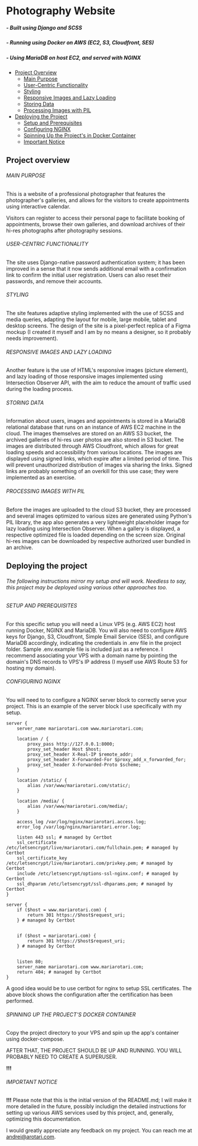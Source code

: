 # Photography Website 
##### - Built using Django and SCSS
##### - Running using Docker on AWS (EC2, S3, Cloudfront, SES)
##### - Using MariaDB on host EC2, and served with NGINX



- [Project Overview](#project-overview)
    - [Main Purpose](#main-purpose)
    - [User-Centric Functionality](#user-centric-functionality)
    - [Styling](#styling)
    - [Responsive Images and Lazy Loading](#responsive-images-and-lazy-loading)
    - [Storing Data](#storing-data)
    - [Processing Images with PIL](#processing-images-with-pil)
 - [Deploying the Project](#deploying-the-project)
    - [Setup and Prerequisites](#setup-and-prerequisites)
    - [Configuring NGINX](#configuring-nginx)
    - [Spinning Up the Project's in Docker Container](#spinning-up-the-projects-docker-container)
    - [Important Notice](#important-notice)


## Project overview

###### MAIN PURPOSE
This is a website of a professional photographer that features the photographer's galleries, and allows for the visitors to create appointments using interactive calendar. 

Visitors can register to access their personal page to facilitate booking of appointments, browse their own galleries, and download archives of their hi-res photographs after photography sessions.

###### USER-CENTRIC FUNCTIONALITY
The site uses Django-native password authentication system; it has been improved in a sense that it now sends additional email with a confirmation link to confirm the initial user registration. Users can also reset their passwords, and remove their accounts.

###### STYLING
The site features adaptive styling implemented with the use of SCSS and media queries, adapting the layout for mobile, large mobile, tablet and desktop screens. The design of the site is a pixel-perfect replica of a Figma mockup (I created it myself and I am by no means a designer, so it probably needs improvement).

###### RESPONSIVE IMAGES AND LAZY LOADING
Another feature is the use of HTML's responsive images (picture element), and lazy loading of those responsive images implemented using Intersection Observer API, with the aim to reduce the amount of traffic used during the loading process.

###### STORING DATA
Information about users, images and appointments is stored in a MariaDB relational database that runs on an instance of AWS EC2 machine in the cloud. The images themselves are stored on an AWS S3 bucket, the archived galleries of hi-res user photos are also stored in S3 bucket. The images are distributed through AWS Cloudfront, which allows for great loading speeds and accessibility from various locations. The images are displayed using signed links, which expire after a limited period of time. This will prevent unauthorized distribution of images via sharing the links. Signed links are probably something of an overkill for this use case; they were implemented as an exercise.

###### PROCESSING IMAGES WITH PIL
Before the images are uploaded to the cloud S3 bucket, they are processed and several images optimized to various sizes are generated using Python's PIL library, the app also generates a very lightweight placeholder image for lazy loading using Intersection Observer. When a gallery is displayed, a respective optimized file is loaded depending on the screen size. Original hi-res images can be downloaded by respective authorized user bundled in an archive.


## Deploying the project
###### The following instructions mirror my setup and will work. Needless to say, this project may be deployed using various other approaches too.


###### SETUP AND PREREQUISITES
For this specific setup you will need a Linux VPS (e.g. AWS EC2) host running Docker, NGINX and MariaDB. You will also need to configure AWS keys for Django, S3, Cloudfront, Simple Email Service (SES), and configure MariaDB accordingly, indicating the credentials in .env file in the project folder. Sample .env.example file is included just as a reference. I recommend associating your VPS with a domain name by pointing the domain's DNS records to VPS's IP address (I myself use AWS Route 53 for hosting my domain).

###### CONFIGURING NGINX
You will need to to configure a NGINX server block to correctly serve your project.  This is an example of the server block I use specifically with my setup.

```nginx
server {
    server_name mariarotari.com www.mariarotari.com;

    location / {
        proxy_pass http://127.0.0.1:8000;
        proxy_set_header Host $host;
        proxy_set_header X-Real-IP $remote_addr;
        proxy_set_header X-Forwarded-For $proxy_add_x_forwarded_for;
        proxy_set_header X-Forwarded-Proto $scheme;
    }

    location /static/ {
        alias /var/www/mariarotari.com/static/;
    }

    location /media/ {
        alias /var/www/mariarotari.com/media/;
    }

    access_log /var/log/nginx/mariarotari.access.log;
    error_log /var/log/nginx/mariarotari.error.log;

    listen 443 ssl; # managed by Certbot
    ssl_certificate /etc/letsencrypt/live/mariarotari.com/fullchain.pem; # managed by Certbot
    ssl_certificate_key /etc/letsencrypt/live/mariarotari.com/privkey.pem; # managed by Certbot
    include /etc/letsencrypt/options-ssl-nginx.conf; # managed by Certbot
    ssl_dhparam /etc/letsencrypt/ssl-dhparams.pem; # managed by Certbot
}

server {
    if ($host = www.mariarotari.com) {
        return 301 https://$host$request_uri;
    } # managed by Certbot


    if ($host = mariarotari.com) {
        return 301 https://$host$request_uri;
    } # managed by Certbot


    listen 80;
    server_name mariarotari.com www.mariarotari.com;
    return 404; # managed by Certbot
}
```

A good idea would be to use certbot for nginx to setup SSL certificates. The above block shows the configuration after the certification has been performed.

###### SPINNING UP THE PROJECT'S DOCKER CONTAINER
Copy the project directory to your VPS and spin up the app's container using docker-compose.

AFTER THAT, THE PROJECT SHOULD BE UP AND RUNNING. YOU WILL PROBABLY NEED TO CREATE A SUPERUSER.

**!!!** 
###### IMPORTANT NOTICE
**!!!** 
Please note that this is the initial version of the README.md; I will make it more detailed in the future, possibly includign the detailed instructions for setting up various AWS services used by this project, and, generally, optimizing this documentation.

I would greatly appreciate any feedback on my project.
You can reach me at andrei@arotari.com.
